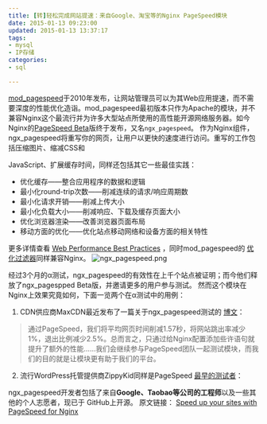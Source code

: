 ```yaml
---
title: [转]轻松完成网站提速：来自Google、淘宝等的Nginx PageSpeed模块
date: 2015-01-13 09:23:00
updated: 2015-01-13 13:37:17
tags: 
- mysql
- IP存储
categories: 
- sql

---
```

[mod_pagespeed](https://developers.google.com/speed/pagespeed/ngx)于2010年发布，让网站管理员可以为其Web应用提速，而不需要深度的性能优化造诣。mod_pagespeed最初版本只作为Apache的模块，并不兼容Nginx这个最流行并为许多大型站点所使用的高性能开源网络服务器。如今Nginx的[PageSpeed Beta](https://developers.google.com/speed/pagespeed/)版终于发布，又名`ngx_pagespeed`。
作为Nginx组件，ngx_pagespeed将重写你的网页，让用户以更快的速度进行访问。重写的工作包括压缩图片、缩减CSS和


<!--more-->


JavaScript、扩展缓存时间，同样还包括其它一些最佳实践：

 - 优化缓存——整合应用程序的数据和逻辑
 - 最小化round-trip次数——削减连续的请求/响应周期数
 - 最小化请求开销——削减上传大小
 - 最小化负载大小——削减响应、下载及缓存页面大小
 - 优化浏览器渲染——改善浏览器页面布局
 - 移动方面的优化——优化站点移动网络和设备方面的相关特性

更多详情查看 [Web Performance Best Practices](https://developers.google.com/speed/docs/best-practices/rules_intro) ，同时mod_pagespeed的 [优化过滤器](https://developers.google.com/speed/docs/mod_pagespeed/filters)同样兼容Nginx。
![ngx_pagespeed.png][1]

经过3个月的α测试，ngx_pagespeed的有效性在上千个站点被证明；而今他们释放了ngx_pagespped Beta版，并邀请更多的用户参与测试。
然而这个模块在Nginx上效果究竟如何，下面一览两个在α测试中的用例：
1. CDN供应商MaxCDN最近发布了一篇关于ngx_pagespeed测试的 [博文](http://blog.netdna.com/developer/nginx-performance-tips-with-the-google-pagespeed-team/)：

> 通过PageSpeed，我们将平均网页时间削减1.57秒，将网站跳出率减少1%，退出比例减少2.5%。总而言之，只通过给Nginx配置添加些许语句就提升了额外的性能……我们会继续参与PageSpeed团队一起测试模块，而我们的目的就是让模块更有助于我们的平台。

2. 流行WordPress托管提供商ZippyKid同样是PageSpeed [最早的测试者](https://www.zippykid.com/2013/04/23/partnership-with-google-to-deliver-fast-wordpress-sites/)：

ngx_pagespeed开发者包括了来自**Google、Taobao等公司的工程师**以及一些其他的个人志愿者，现已于 GitHub上开源。
原文链接： [Speed up your sites with PageSpeed for Nginx](http://googledevelopers.blogspot.com/2013/04/speed-up-your-sites-with-pagespeed-for.html) 

  [1]: https://imgs.gnux.cn/usr/uploads/2015/01/846588651.png